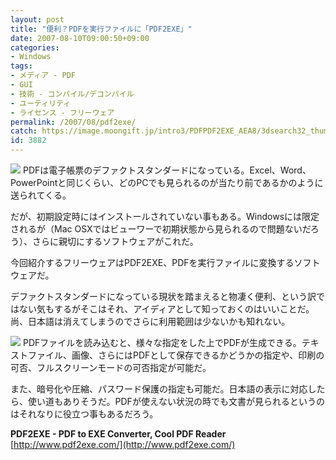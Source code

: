 ```yaml
---
layout: post
title: "便利？PDFを実行ファイルに「PDF2EXE」"
date: 2007-08-10T09:00:50+09:00
categories:
- Windows
tags: 
- メディア - PDF
- GUI
- 技術 - コンパイル/デコンパイル
- ユーティリティ
- ライセンス - フリーウェア
permalink: /2007/08/pdf2exe/
catch: https://image.moongift.jp/intro3/PDFPDF2EXE_AEA8/3dsearch32_thumb1.png
id: 3882
---
```

[![](https://image.moongift.jp/intro3/PDFPDF2EXE_AEA8/3dsearch33_thumb1.png)](https://image.moongift.jp/intro3/PDFPDF2EXE_AEA8/3dsearch333.png) PDFは電子帳票のデファクトスタンダードになっている。Excel、Word、PowerPointと同じくらい、どのPCでも見られるのが当たり前であるかのように送られてくる。   
  
だが、初期設定時にはインストールされていない事もある。Windowsには限定されるが（Mac OSXではビューワーで初期状態から見られるので問題ないだろう）、さらに親切にするソフトウェアがこれだ。   
  
今回紹介するフリーウェアはPDF2EXE、PDFを実行ファイルに変換するソフトウェアだ。   
  
<!--more-->  
  
デファクトスタンダードになっている現状を踏まえると物凄く便利、という訳ではない気もするがそこはそれ、アイディアとして知っておくのはいいことだ。尚、日本語は消えてしまうのでさらに利用範囲は少ないかも知れない。   
  
[![](https://image.moongift.jp/intro3/PDFPDF2EXE_AEA8/3dsearch32_thumb1.png)](https://image.moongift.jp/intro3/PDFPDF2EXE_AEA8/3dsearch323.png) PDFファイルを読み込むと、様々な指定をした上でPDFが生成できる。テキストファイル、画像、さらにはPDFとして保存できるかどうかの指定や、印刷の可否、フルスクリーンモードの可否指定が可能だ。   
  
また、暗号化や圧縮、パスワード保護の指定も可能だ。日本語の表示に対応したら、使い道もありそうだ。PDFが使えない状況の時でも文書が見られるというのはそれなりに役立つ事もあるだろう。   
  
**PDF2EXE - PDF to EXE Converter, Cool PDF Reader**  
[http://www.pdf2exe.com/](http://www.pdf2exe.com/)